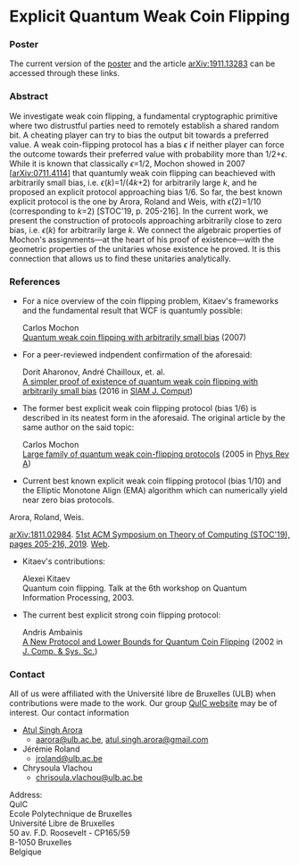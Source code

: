 # Explicit Quantum Weak Coin Flipping

### Poster

The current version of the [poster](QIPposter.pdf) and the article [arXiv:1911.13283](https://arxiv.org/abs/1911.13283) can be accessed through these links.

### Abstract

We investigate weak coin flipping, a fundamental cryptographic primitive where two distrustful parties need to remotely establish a shared random bit. A cheating player can try to bias the output bit towards a preferred value. A weak coin-flipping protocol has a bias *ϵ* if neither player can force the outcome towards their preferred value with probability more than 1/2+*ϵ*. While it is known that classically *ϵ*=1/2, Mochon
showed in 2007 [[arXiv:0711.4114](https://arxiv.org/abs/0711.4114)] that quantumly weak coin flipping can beachieved with arbitrarily small bias, i.e. *ϵ*(*k*)=1/(4*k*+2) for arbitrarily large *k*, and he proposed an explicit protocol approaching bias 1/6. So far, the best known explicit protocol is the one by Arora, Roland and Weis, with *ϵ*(2)=1/10 (corresponding to *k*=2) [STOC'19, p. 205-216]. In the current work, we present the construction of protocols approaching arbitrarily close to zero bias, i.e. *ϵ*(*k*) for arbitrarily large *k*. We connect the algebraic properties of Mochon's assignments—at the heart of his proof of existence—with the geometric properties of the unitaries whose
existence he proved. It is this connection that allows us to find these unitaries analytically.

### References

* For a nice overview of the coin flipping problem, Kitaev's frameworks and the fundamental result that WCF is quantumly possible:


  Carlos Mochon  
  [Quantum weak coin flipping with arbitrarily small bias](https://arxiv.org/abs/0711.4114) (2007)

* For a peer-reviewed indpendent confirmation of the aforesaid:

  Dorit Aharonov, André Chailloux, et. al.  
  [A simpler proof of existence of quantum weak coin flipping with arbitrarily small bias](https://arxiv.org/abs/1402.7166) (2016 in [SIAM J. Comput](https://doi.org/10.1137/14096387X))

* The former best explicit weak coin flipping protocol (bias 1/6) is described in its neatest form in the aforesaid. The original article by the same author on the said topic:  

  Carlos Mochon  
  [Large family of quantum weak coin-flipping protocols](https://arxiv.org/abs/quant-ph/0502068) (2005 in [Phys Rev A](https://journals.aps.org/pra/abstract/10.1103/PhysRevA.72.022341))

* Current best known explicit weak coin flipping protocol (bias 1/10) and the Elliptic Monotone Align (EMA) algorithm which can numerically yield near zero bias protocols.

Arora, Roland, Weis.

[arXiv:1811.02984](https://arxiv.org/abs/1811.02984). [51st ACM Symposium on Theory of Computing (STOC'19), pages 205-216, 2019](http://dx.doi.org/10.1145/3313276.3316306). [ Web](https://atulsingharora.github.io/WCF).

* Kitaev's contributions:  


  Alexei Kitaev  
  Quantum coin flipping. Talk at the 6th workshop on Quantum Information Processing, 2003.

* The current best explicit strong coin flipping protocol:  


  Andris Ambainis  
  [A New Protocol and Lower Bounds for Quantum Coin Flipping](https://arxiv.org/abs/quant-ph/0204022) (2002 in [J. Comp. & Sys. Sc.](https://www.sciencedirect.com/science/article/pii/S0022000003001417))

### Contact
All of us were affiliated with the Université libre de Bruxelles (ULB) when contributions were made to the work. Our group [QuIC website](http://quic.ulb.ac.be) may be of interest. Our contact information
- [Atul Singh Arora](https://atulsingharora.github.io) 
	- aarora@ulb.ac.be, atul.singh.arora@gmail.com
- Jérémie Roland
	- jroland@ulb.ac.be
- Chrysoula Vlachou
	- chrisoula.vlachou@ulb.ac.be



Address:  
QuIC  
Ecole Polytechnique de Bruxelles  
Université Libre de Bruxelles  
50 av. F.D. Roosevelt - CP165/59  
B-1050 Bruxelles  
Belgique  